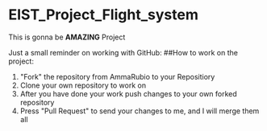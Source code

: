 # EIST_Project_Flight_system

This is gonna be **AMAZING** Project

Just a small reminder on working with GitHub:
##How to work on the project: 
1. "Fork" the repository from AmmaRubio to your Repositiory 
2. Clone your own repository to work on 
3. After you have done your work push changes to your own forked repository 
4. Press "Pull Request" to send your changes to me, and I will merge them all 




